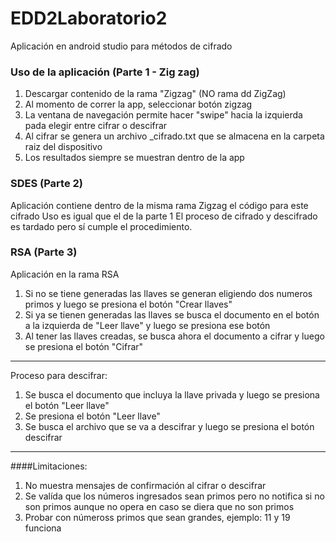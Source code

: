 # EDD2Laboratorio2
Aplicación en android studio para métodos de cifrado

### Uso de la aplicación (Parte 1 - Zig zag)
1. Descargar contenido de la rama "Zigzag" (NO rama dd ZigZag) 
2. Al momento de correr la app, seleccionar botón zigzag
3. La ventana de navegación permite hacer "swipe" hacia la izquierda pada elegir entre cifrar o descifrar 
4. Al cifrar se genera un archivo <nombreDelArchivoLeido>_cifrado.txt que se almacena en la carpeta raiz del dispositivo
5. Los resultados siempre se muestran dentro de la app

### SDES (Parte 2)
Aplicación contiene dentro de la misma rama Zigzag el código para este cifrado
Uso es igual que el de la parte 1 
El proceso de cifrado y descifrado es tardado pero sí cumple el procedimiento.

### RSA (Parte 3)
Aplicación en la rama RSA 
1. Si no se tiene generadas las llaves se generan eligiendo dos numeros primos y luego se presiona el botón "Crear llaves"
2. Si ya se tienen generadas las llaves se busca el documento en el botón a la izquierda de "Leer llave" y luego se presiona ese botón
3. Al tener las llaves creadas, se busca ahora el documento a cifrar y luego se presiona el botón "Cifrar" 
------------------------
Proceso para descifrar: 
1. Se busca el documento que incluya la llave privada y luego se presiona el botón "Leer llave"
2. Se presiona el botón "Leer llave" 
3. Se busca el archivo que se va a descifrar y luego se presiona el botón descifrar 
-----------------------
####Limitaciones: 
1. No muestra mensajes de confirmación al cifrar o descifrar
2. Se valída que los números ingresados sean primos pero no notifica si no son primos aunque no opera en caso se diera que no son primos 
3. Probar con númeross primos que sean grandes, ejemplo: 11 y 19 funciona 

